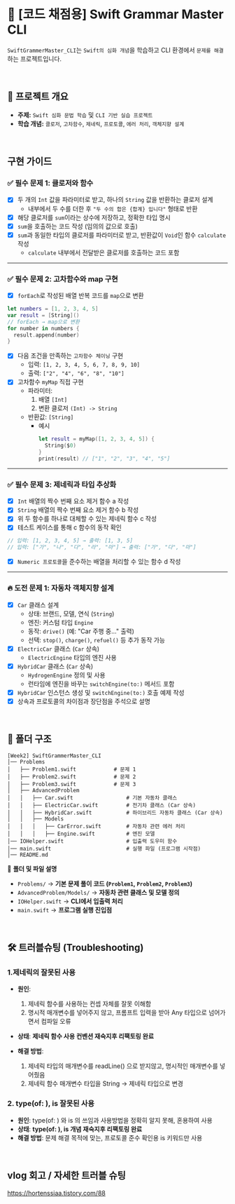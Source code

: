 # 🦅 [코드 채점용] Swift Grammar Master CLI

`SwiftGrammerMaster_CLI`는 `Swift의 심화 개념`을 학습하고 CLI 환경에서 `문제를 해결`하는 프로젝트입니다.  

<br>

## 📘 프로젝트 개요
- **주제:** `Swift 심화 문법 학습` 및 `CLI 기반 실습 프로젝트`
- **학습 개념:** `클로저`, `고차함수`, `제네릭`, `프로토콜`, `에러 처리`, `객체지향 설계`

<br>

## 구현 가이드

### ✅ 필수 문제 1: 클로저와 함수

- [x] 두 개의 `Int` 값을 파라미터로 받고, 하나의 `String` 값을 반환하는 클로저 설계
    - 내부에서 두 수를 더한 후 `"두 수의 합은 {합계} 입니다"` 형태로 반환
- [x] 해당 클로저를 `sum`이라는 상수에 저장하고, 정확한 타입 명시
- [x] `sum`을 호출하는 코드 작성 (임의의 값으로 호출)
- [x] `sum`과 동일한 타입의 클로저를 파라미터로 받고, 반환값이 `Void`인 함수 `calculate` 작성
    - `calculate` 내부에서 전달받은 클로저를 호출하는 코드 포함

---

### ✅ 필수 문제 2: 고차함수와 map 구현

- [x] `forEach`로 작성된 배열 반복 코드를 `map`으로 변환

```swift
let numbers = [1, 2, 3, 4, 5]
var result = [String]()
// forEach → map으로 변환
for number in numbers {
  result.append(number)
}
```


- [x] 다음 조건을 만족하는 `고차함수 체이닝` 구현
  - 입력: `[1, 2, 3, 4, 5, 6, 7, 8, 9, 10]`
  - 출력: `["2", "4", "6", "8", "10"]`
- [x] 고차함수 `myMap` 직접 구현
  - 파라미터:
    1. 배열 `[Int]`
    2. 변환 클로저 `(Int) -> String`
  - 반환값: `[String]`
    - 예시
      ```swift
      let result = myMap([1, 2, 3, 4, 5]) {
        String($0)
      }
      print(result) // ["1", "2", "3", "4", "5"]
      ```


---

### ✅ 필수 문제 3: 제네릭과 타입 추상화
- [x] `Int` 배열의 짝수 번째 요소 제거 함수 a 작성
- [x] `String` 배열의 짝수 번째 요소 제거 함수 b 작성
- [x] 위 두 함수를 하나로 대체할 수 있는 제네릭 함수 c 작성
- [x] 테스트 케이스를 통해 c 함수의 동작 확인

```swift
// 입력: [1, 2, 3, 4, 5] → 출력: [1, 3, 5]
// 입력: ["가", "나", "다", "라", "마"] → 출력: ["가", "다", "마"]
```

- [x] `Numeric 프로토콜`을 준수하는 배열을 처리할 수 있는 함수 d 작성



---

### 🔥 도전 문제 1: 자동차 객체지향 설계

- [x] `Car` 클래스 설계
  - 상태: 브랜드, 모델, 연식 (`String`)
  - 엔진: 커스텀 타입 `Engine`
  - 동작: `drive()` (예: "Car 주행 중..." 출력)
  - 선택: `stop()`, `charge()`, `refuel()` 등 추가 동작 가능
- [x] `ElectricCar` 클래스 (`Car` 상속)
  - `ElectricEngine` 타입의 엔진 사용
- [x] `HybridCar` 클래스 (`Car` 상속)
  - `HydrogenEngine` 정의 및 사용
  - 런타임에 엔진을 바꾸는 `switchEngine(to:)` 메서드 포함
- [x] `HybridCar` 인스턴스 생성 및 `switchEngine(to:)` 호출 예제 작성
- [x] 상속과 프로토콜의 차이점과 장단점을 주석으로 설명

<br>

## 📂 폴더 구조
```
[Week2] SwiftGrammerMaster_CLI
│── Problems
│   ├── Problem1.swift            # 문제 1
│   ├── Problem2.swift            # 문제 2
│   ├── Problem3.swift            # 문제 3
│   ├── AdvancedProblem
│   │   ├── Car.swift                 # 기본 자동차 클래스
│   │   ├── ElectricCar.swift         # 전기차 클래스 (Car 상속)
│   │   ├── HybridCar.swift           # 하이브리드 자동차 클래스 (Car 상속)
│   │   ├── Models
│   │   │   ├── CarError.swift        # 자동차 관련 에러 처리
│   │   │   ├── Engine.swift          # 엔진 모델
│── IOHelper.swift                    # 입출력 도우미 함수
│── main.swift                        # 실행 파일 (프로그램 시작점)
│── README.md
```
📌 **폴더 및 파일 설명**
- `Problems/` → **기본 문제 풀이 코드 (`Problem1`, `Problem2`, `Problem3`)**
- `AdvancedProblem/Models/` → **자동차 관련 클래스 및 모델 정의**
- `IOHelper.swift` → **CLI에서 입출력 처리**
- `main.swift` → **프로그램 실행 진입점**



<br>

## 🛠 트러블슈팅 (Troubleshooting)
### 1.제네릭의 잘못된 사용
- **원인**:
  1. 제네릭 함수를 사용하는 컨셉 자체를 잘못 이해함
  2. 명시적 매개변수를 넣어주지 않고, 프롬프트 입력을 받아 Any 타입으로 넘어가면서 컴파일 오류
    
- **상태**: **제네릭 함수 사용 컨벤션  재숙지후 리팩토링 완료**
- **해결 방법**:
  1. 제네릭 타입의 매개변수를 readLine() 으로 받지않고, 명시적인 매개변수를 넣어줬음
  2. 제네릭 함수 매개변수 타입을 String → 제네릭 타입으로 변경


### 2. type(of: ), is 잘못된 사용
- **원인**: type(of: ) 와 is 의 쓰임과 사용방법을 정확히 알지 못해, 혼용하여 사용
- **상태**: **type(of: ), is 개념 재숙지후 리팩토링 완료**
- **해결 방법**: 문제 해결 목적에 맞는, 프로토콜 준수 확인용 is 키워드만 사용

<br>

## vlog 회고 / 자세한 트러블 슈팅
https://hortenssiaa.tistory.com/88

